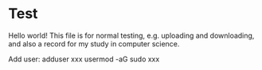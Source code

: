 # Test
Hello world!
This file is for normal testing, e.g. uploading and downloading, and also a record for my study in computer science.

Add user:
  adduser xxx
  usermod -aG sudo xxx
